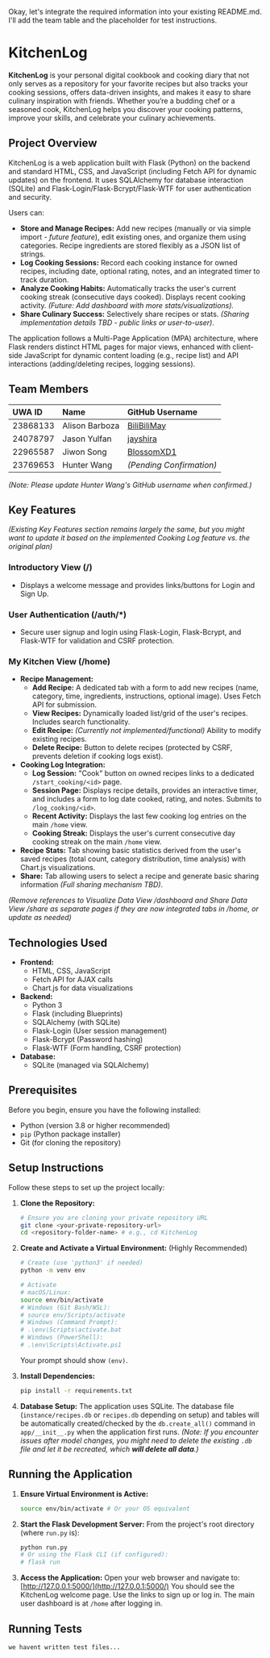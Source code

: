 Okay, let's integrate the required information into your existing README.md. I'll add the team table and the placeholder for test instructions.

# KitchenLog

**KitchenLog** is your personal digital cookbook and cooking diary that not only serves as a repository for your favorite recipes but also tracks your cooking sessions, offers data-driven insights, and makes it easy to share culinary inspiration with friends. Whether you’re a budding chef or a seasoned cook, KitchenLog helps you discover your cooking patterns, improve your skills, and celebrate your culinary achievements.

## Project Overview

KitchenLog is a web application built with Flask (Python) on the backend and standard HTML, CSS, and JavaScript (including Fetch API for dynamic updates) on the frontend. It uses SQLAlchemy for database interaction (SQLite) and Flask-Login/Flask-Bcrypt/Flask-WTF for user authentication and security.

Users can:
- **Store and Manage Recipes:** Add new recipes (manually or via simple import - *future feature*), edit existing ones, and organize them using categories. Recipe ingredients are stored flexibly as a JSON list of strings.
- **Log Cooking Sessions:** Record each cooking instance for owned recipes, including date, optional rating, notes, and an integrated timer to track duration.
- **Analyze Cooking Habits:** Automatically tracks the user's current cooking streak (consecutive days cooked). Displays recent cooking activity. *(Future: Add dashboard with more stats/visualizations).*
- **Share Culinary Success:** Selectively share recipes or stats. *(Sharing implementation details TBD - public links or user-to-user)*.

The application follows a Multi-Page Application (MPA) architecture, where Flask renders distinct HTML pages for major views, enhanced with client-side JavaScript for dynamic content loading (e.g., recipe list) and API interactions (adding/deleting recipes, logging sessions).

## Team Members

| UWA ID   | Name            | GitHub Username                                     |
| :------- | :-------------- | :-------------------------------------------------- |
| 23868133 | Alison Barboza  | [BiliBiliMay](https://github.com/BiliBiliMay)       |
| 24078797 | Jason Yulfan    | [jayshira](https://github.com/jayshira)             |
| 22965587 | Jiwon Song      | [BlossomXD1](https://github.com/BlossomXD1)         |
| 23769653 | Hunter Wang     | *(Pending Confirmation)*                            |

*(Note: Please update Hunter Wang's GitHub username when confirmed.)*

## Key Features

*(Existing Key Features section remains largely the same, but you might want to update it based on the implemented Cooking Log feature vs. the original plan)*

### Introductory View (/)
- Displays a welcome message and provides links/buttons for Login and Sign Up.

### User Authentication (/auth/*)
- Secure user signup and login using Flask-Login, Flask-Bcrypt, and Flask-WTF for validation and CSRF protection.

### My Kitchen View (/home)
- **Recipe Management:**
    - **Add Recipe:** A dedicated tab with a form to add new recipes (name, category, time, ingredients, instructions, optional image). Uses Fetch API for submission.
    - **View Recipes:** Dynamically loaded list/grid of the user's recipes. Includes search functionality.
    - **Edit Recipe:** *(Currently not implemented/functional)* Ability to modify existing recipes.
    - **Delete Recipe:** Button to delete recipes (protected by CSRF, prevents deletion if cooking logs exist).
- **Cooking Log Integration:**
    - **Log Session:** "Cook" button on owned recipes links to a dedicated `/start_cooking/<id>` page.
    - **Session Page:** Displays recipe details, provides an interactive timer, and includes a form to log date cooked, rating, and notes. Submits to `/log_cooking/<id>`.
    - **Recent Activity:** Displays the last few cooking log entries on the main `/home` view.
    - **Cooking Streak:** Displays the user's current consecutive day cooking streak on the main `/home` view.
- **Recipe Stats:** Tab showing basic statistics derived from the user's saved recipes (total count, category distribution, time analysis) with Chart.js visualizations.
- **Share:** Tab allowing users to select a recipe and generate basic sharing information *(Full sharing mechanism TBD)*.

*(Remove references to Visualize Data View /dashboard and Share Data View /share as separate pages if they are now integrated tabs in /home, or update as needed)*

## Technologies Used

- **Frontend:**
    - HTML, CSS, JavaScript
    - Fetch API for AJAX calls
    - Chart.js for data visualizations
- **Backend:**
    - Python 3
    - Flask (including Blueprints)
    - SQLAlchemy (with SQLite)
    - Flask-Login (User session management)
    - Flask-Bcrypt (Password hashing)
    - Flask-WTF (Form handling, CSRF protection)
- **Database:**
    - SQLite (managed via SQLAlchemy)

## Prerequisites

Before you begin, ensure you have the following installed:
- Python (version 3.8 or higher recommended)
- `pip` (Python package installer)
- Git (for cloning the repository)

## Setup Instructions

Follow these steps to set up the project locally:

1.  **Clone the Repository:**
    ```bash
    # Ensure you are cloning your private repository URL
    git clone <your-private-repository-url>
    cd <repository-folder-name> # e.g., cd KitchenLog
    ```

2.  **Create and Activate a Virtual Environment:**
    (Highly Recommended)
    ```bash
    # Create (use 'python3' if needed)
    python -m venv env

    # Activate
    # macOS/Linux:
    source env/bin/activate
    # Windows (Git Bash/WSL):
    # source env/Scripts/activate
    # Windows (Command Prompt):
    # .\env\Scripts\activate.bat
    # Windows (PowerShell):
    # .\env\Scripts\Activate.ps1
    ```
    Your prompt should show `(env)`.

3.  **Install Dependencies:**
    ```bash
    pip install -r requirements.txt
    ```

4.  **Database Setup:**
    The application uses SQLite. The database file (`instance/recipes.db` or `recipes.db` depending on setup) and tables will be automatically created/checked by the `db.create_all()` command in `app/__init__.py` when the application first runs.
    *(Note: If you encounter issues after model changes, you might need to delete the existing `.db` file and let it be recreated, which **will delete all data**.)*

## Running the Application

1.  **Ensure Virtual Environment is Active:**
    ```bash
    source env/bin/activate # Or your OS equivalent
    ```

2.  **Start the Flask Development Server:**
    From the project's root directory (where `run.py` is):
    ```bash
    python run.py
    # Or using the Flask CLI (if configured):
    # flask run
    ```

3.  **Access the Application:**
    Open your web browser and navigate to:
    [http://127.0.0.1:5000/](http://127.0.0.1:5000/)
    You should see the KitchenLog welcome page. Use the links to sign up or log in. The main user dashboard is at `/home` after logging in.

## Running Tests

    we havent written test files...


